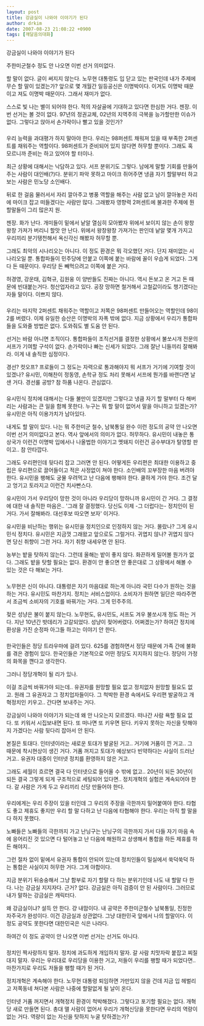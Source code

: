 ```yaml
---
layout: post
title: 강금실이 나와야 이야기가 된다
author: drkim
date: 2007-08-23 21:08:22 +0900
tags: [깨달음의대화]
---
```


  강금실이 나와야 이야기가 된다 



  주한미군철수 정도 안 나오면 이번 선거 의미없다. 



  


  할 말이 없다. 글이 써지지 않는다. 노무현 대통령도 입 닫고 있는 판국인데 내가 주제에 무슨 할 말이 있겠는가? 앞으로 몇 개월간 일등공신은 이명박이다. 이겨도 이명박 때문이고 져도 이명박 때문이다. 그래서 재미가 없다.



  


  스스로 빛 나는 별이 되어야 한다. 적의 자살골에 기대하고 있다면 한심한 거다. 젠장. 이번 선거는 볼 것이 없다. 97년의 정권교체, 02년의 지역주의 극복을 능가할만한 이슈가 없다. 그렇다고 앉아서 손가락이나 빨고 있을 것인가?



  


  ###



  


  우리 능력을 과대평가 하지 말아야 한다. 우리는 98퍼센트 채워져 있을 때 부족한 2퍼센트를 채워주는 역할이다. 98퍼센트가 준비되어 있지 않다면 허무할 뿐이다. 그래도 혹 모르니까 준비는 하고 있어야 할 터이나.



  


  최근 상황에 대해서는 낙담하고 있다. 서프 분위기도 그렇다. 남에게 말할 기회를 만들어주는 사람이 대인배(?)다. 분위기 파악 못하고 마이크 쥐어주면 냉큼 자기 할말부터 하고보는 사람은 민노당 소인배다.



  


  뒤로 한 걸음 물러서서 자리 깔아주고 병풍 역할을 해주는 사람 없고 남이 깔아놓은 자리에 마이크 잡고 떠들겠다는 사람만 많다. 그래봤자 영향력 2퍼센트에 불과한 주제에 뭔 할말들이 그리 많은지 원.



  


  젠장. 화가 난다. 개미들이 밑에서 낱알 열심히 모아봤자 위에서 보이지 않는 손이 왕창왕창 가져가 버리니 할맛 안 난다. 위에서 왕창왕창 가져가는 판인데 낱알 몇개 가지고 우리끼리 분기탱천해서 옥신각신 해봤자 허무할 뿐.



  


  그래도 최악의 시나리오는 아니다. 이 정도 환경은 뭐 각오했던 거다. 단지 재미없는 시나리오일 뿐. 통합파들이 민주당에 안붙고 이쪽에 붙는 바람에 꼴이 우습게 되었다. 그게 다 돈 때문이다. 우리당 돈 빼먹으려고 이쪽에 붙은 거다.



  


  허경영, 강운태, 김혁규, 김원웅 이 양반들도 진짜는 아니다. 역시 돈보고 온 거고 돈 때문에 빈대붙는거다. 청산업자라고 있다. 공장 망하면 철거해서 고철값이라도 챙기겠다는 자들 말이다. 이쁘지 않다.



  


  ###



  


  우리는 마지막 2퍼센트 채워주는 역할이고 저쪽은 98퍼센트 만들어오는 역할인데 98이 2를 버렸다. 이제 유일한 승산은 이명박의 자폭 밖에 없다. 지금 상황에서 우리가 통합파들을 도와줄 방법은 없다. 도와줘도 별 도움 안 된다.



  


  선거는 바람 아니면 조직이다. 통합파들이 조직선거를 결정한 상황에서 불쏘시개 전문의 서프가 기여할 구석이 없다. 손가락이나 빠는 신세가 되었다. 그래 잘난 니들끼리 잘해봐라. 이게 내 솔직한 심정이다.



  


  경선? 컷오프? 프로들이 그 정도는 자력으로 통과해야지 뭐 서프가 거기에 기여할 것이 있겠나? 유시민, 이해찬이 정동영, 손학규 정도 처리 못해서 서프에 뭔가를 바랜다면 날샌 거다. 경선룰 공방? 참 하품 나온다. 관심없다.



  


  ###



  


  유시민식 정치에 대해서는 다들 불만이 있겠지만 그렇다고 냉큼 자기 할 말부터 다 해버리는 사람과는 큰 일을 함께 못한다. 누구는 뭐 할 말이 없어서 말을 아니하고 있겠는가? 유시민은 아직 이용가치가 남아있다.



  


  내게도 할 말이 있다. 나는 뭐 주한미군 철수, 남북통일 완수 이런 정도의 공약 안 나오면 이번 선거 의미없다고 본다. 역사 앞에서의 의미가 없다. 허무하다. 유시민이 내놓은 통상국가 이런건 이명박 입에서나 나올법한 이야기고 멧돼지 이런건 공수부대가 탈영할 판이고.. 참 안타깝다.



  


  그래도 우리편인데 뒷다리 잡고 그러면 안 된다. 어떻게든 우리편은 최대한 이용하고 중립은 우리편으로 끌어들이고 적은 사정없이 쳐야 한다. 소인배의 꼬부장한 마음 버려야 한다. 유시민을 팽해도 궁물 우려먹고 난 다음에 팽해야 한다. 쿨하게 가야 한다. 조건 달고 엉기고 토라지고 이런건 치사빤스다.



  


  유시민이 가서 우리당이 망한 것이 아니라 우리당이 망하니까 유시민이 간 거다. 그 결정에 대한 내 솔직한 마음은.. '그래 잘 결정했다. 당신도 이제 -그 더럽다는- 정치인이 된 거다. 가서 잘해봐라. 대선후보 따오면 보자' 이거다.






  유시민을 비난하는 행위는 유시민을 정치인으로 인정하지 않는 거다. 몰랐나? 그게 유시민식 정치다. 유시민은 지금껏 그래왔고 앞으로도 그럴거다. 귀엽지 않나? 귀엽지 않다면 당신 취향이 그런 거다. 자기 취향 내세우면 안 된다.



  


  농부는 밭을 탓하지 않는다. 그런데 올해는 밭이 좋지 않다. 화끈하게 밀어볼 뭔가가 없다. 그래도 밭을 탓할 필요는 없다. 환경이 안 좋으면 안 좋은대로 그 상황에서 해볼 수 있는 것은 다 해보는 거다.



  


  ###



  


  노무현은 신이 아니다. 대통령은 자기 마음대로 하는게 아니라 국민 다수가 원하는 것을 하는 거다. 유시민도 마찬가지. 정치는 서비스업이다. 소비자가 원하면 일단은 따라주면서 조금씩 소비자의 기호를 바꿔가는 거다. 그게 민주주의.



  


  젖은 성냥은 불이 붙지 않는다. 노무현도, 유시민도, 서프도 겨우 불쏘시개 정도 하는 거다. 지난 10년간 밧데리가 고갈되었다. 성냥이 젖어버렸다. 어쩌겠는가? 하여간 정치에 환상을 가진 순정파 아그들 하고는 이야기 안 한다.



  


  ###



  


  한국인들은 정당 트라우마에 걸려 있다. 625를 경험하면서 정당 때문에 가족 간에 불화를 겪은 경험이 있다. 한국인들은 기본적으로 어떤 정당도 지지하지 않는다. 정당이 가정의 화목을 깬다고 생각한다.



  


  그러니 정당개혁이 될 리가 있나.



  


  이걸 조금씩 바꿔가야 되는데.. 유권자를 원망할 필요 없고 정치없자 원망할 필요도 없고. 원래 그 유권자고 그 정치업자들이다. 그 척박한 환경 속에서도 우리편 발굴하고 개혁정치인 키우고.. 간다면 보내주는 거다.



  


  강금실이 나와야 이야기가 되는데 왜 안 나오는지 모르겠다. 떠나간 사람 욕할 필요 없다. 또 키워서 시집보내면 된다. 또 떠나면 또 키우면 된다. 키우지 못하는 자신을 탓해야지 가겠다는 사람 뒷다리 잡아서 안 된다.



  


  본질은 토대다. 인터넷이라는 새로운 토대가 발굴된 거고.. 거기에 거품이 낀 거고.. 그 때문에 착시현상이 생긴 거다. 거품 꺼지고 토대가 예상보다 빈약하다는 사실이 드러난 거고.. 유권자 대중이 인터넷 정치를 환영하지 않은 거고.



  


  그래도 세월이 흐르면 결국 다 인터넷으로 들어올 수 밖에 없고.. 20년이 되든 30년이 되든 결국 그렇게 되게 구조적으로 세팅되어 있다면.. 정치개혁의 실험은 계속되어야 한다. 갈 사람은 가게 두고 우리끼리 신당 만들어야 한다.



  


  ###



  


  우리에게는 우리 주장이 있을 터인데 그 우리의 주장을 극한까지 밀어붙여야 한다. 타협도 좋고 제휴도 좋지만 우리 할 말 다하고 난 다음에 타협해야 한다. 우리는 아직 할 말을 다 하지 못했다.



  


  노빠들은 노빠들의 극한까지 가고 난닝구는 난닝구의 극한까지 가서 다들 자기 마음 속에 응어리진 것 있으면 다 털어놓고 난 다음에 해원하고 상생해서 통합을 하든 제휴를 하든 해야지..



  


  그런 절차 없이 밑에서 유권자 통합이 안되어 있는데 정치인들이 밀실에서 쑥덕쑥덕 하는 통합은 사실이지 허무한 거다. 그게 야합이다.



  


  지금 분위기 뒤숭숭해서 그냥 함부로 자기 할말 다 하는 분위기인데 나도 내 할말 다 한다. 나는 강금실 지지자다. 근거? 없다. 강금실은 아직 검증이 안 된 사람이다. 그러므로 내가 말하는 강금실은 캐릭터다.



  


  왜 강금실이냐? 설득 안 한다. 걍 내맘이다. 내 공약은 주한미군철수 남북통일, 진정한 자주국가 완성이다. 이건 강금실과 상관없다. 그냥 대한민국 앞에서 나의 할말이다. 이 정도 공약도 못한다면 대한민국은 식은 나라다.



  


  하여간 이 정도 공약이 안 나오면 이번 선거는 선거도 아니다.



  


  ###



  


  정치인 짝사랑하지 말자. 정치에 과도하게 개입하지 말자. 갈 사람 치맛자락 붙잡고 찌질대지 말자. 우리는 우리대로 우리당을 이용한 거고, 저들이 우리를 팽할 때가 되었다면.. 마찬가지로 우리도 저들을 팽할 때가 된 거다.



  


  정치개혁은 계속해야 한다. 노무현 대통령 퇴임하면 가만있지 않을 건데 지금 입 헤벌리고 저쪽동네 쳐다본 사람은 나중에 할말없게 될 날이 온다.



  


  인터넷 거품 꺼지면서 개혁정치 환경이 척박해졌다. 그렇다고 포기할 필요는 없다. 개혁당 새로 만들면 된다. 총대 맬 사람이 없어서 우리가 개혁신당을 못한다면 우리의 역량이 없는 거다. 역량이 없는 자신을 탓하지 누굴 탓하겠는가?
